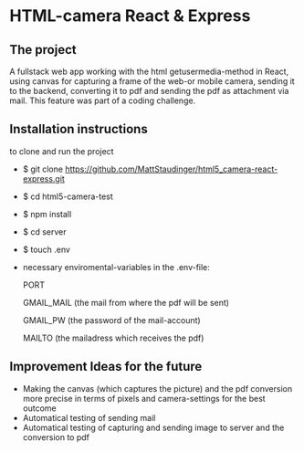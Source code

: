 # HTML-camera React & Express

## The project

A fullstack web app working with the html getusermedia-method in React, using canvas for capturing a frame of the web-or mobile camera, sending it to the backend, converting it to pdf and sending the pdf as attachment via mail. This feature was part of a coding challenge.


## Installation instructions
to clone and run the project

* $ git clone https://github.com/MattStaudinger/html5_camera-react-express.git
* $ cd html5-camera-test
* $ npm install
* $ cd server
* $ touch .env
* necessary enviromental-variables in the .env-file:
 
    PORT
    
    GMAIL_MAIL (the mail from where the pdf will be sent)
    
    GMAIL_PW (the password of the mail-account)
    
    MAILTO (the mailadress which receives the pdf)
    



## Improvement Ideas for the future
* Making the canvas (which captures the picture) and the pdf conversion more precise in terms of pixels and camera-settings for the best outcome
* Automatical testing of sending mail
* Automatical testing of capturing and sending image to server and the conversion to pdf
